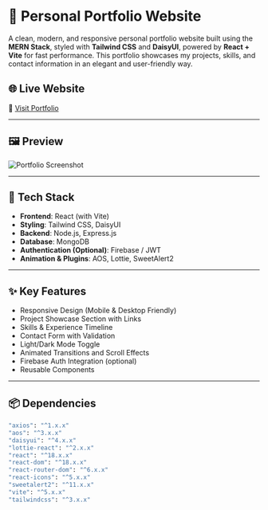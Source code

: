 # 💼 Personal Portfolio Website

A clean, modern, and responsive personal portfolio website built using the **MERN Stack**, styled with **Tailwind CSS** and **DaisyUI**, powered by **React + Vite** for fast performance. This portfolio showcases my projects, skills, and contact information in an elegant and user-friendly way.

## 🌐 Live Website

🔗 [Visit Portfolio](https://personal-protfolio1.vercel.app/)

---

## 🖼️ Preview

![Portfolio Screenshot](https://personal-protfolio1.vercel.app/) <!-- Replace with your actual screenshot path or URL -->

---

## 🚀 Tech Stack

- **Frontend**: React (with Vite)
- **Styling**: Tailwind CSS, DaisyUI
- **Backend**: Node.js, Express.js
- **Database**: MongoDB
- **Authentication (Optional)**: Firebase / JWT
- **Animation & Plugins**: AOS, Lottie, SweetAlert2

---

## ✨ Key Features

- Responsive Design (Mobile & Desktop Friendly)
- Project Showcase Section with Links
- Skills & Experience Timeline
- Contact Form with Validation
- Light/Dark Mode Toggle
- Animated Transitions and Scroll Effects
- Firebase Auth Integration (optional)
- Reusable Components

---

## 📦 Dependencies

```bash
"axios": "^1.x.x"
"aos": "^3.x.x"
"daisyui": "^4.x.x"
"lottie-react": "^2.x.x"
"react": "^18.x.x"
"react-dom": "^18.x.x"
"react-router-dom": "^6.x.x"
"react-icons": "^5.x.x"
"sweetalert2": "^11.x.x"
"vite": "^5.x.x"
"tailwindcss": "^3.x.x"
